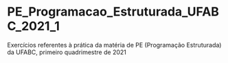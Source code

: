 # PE_Programacao_Estruturada_UFABC_2021_1
 Exercícios referentes à prática da matéria de PE (Programação Estruturada) da UFABC, primeiro quadrimestre de 2021 
